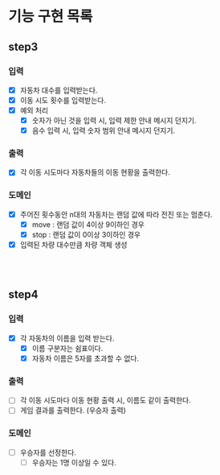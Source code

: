 # 기능 구현 목록

## step3
### 입력
- [x] 자동차 대수를 입력받는다.
- [x] 이동 시도 횟수를 입력받는다.
- [x] 예외 처리
  - [x] 숫자가 아닌 것을 입력 시, 입력 제한 안내 메시지 던지기.
  - [x] 음수 입력 시, 입력 숫자 범위 안내 메시지 던지기.

### 출력
- [x] 각 이동 시도마다 자동차들의 이동 현황을 출력한다.

### 도메인
- [x] 주어진 횟수동안 n대의 자동차는 랜덤 값에 따라 전진 또는 멈춘다.
  - [x] move : 랜덤 값이 4이상 9이하인 경우
  - [x] stop : 랜덤 값이 0이상 3이하인 경우
- [x] 입력된 차량 대수만큼 차량 객체 생성

<br/>
<br/>

## step4
### 입력
- [x] 각 자동차의 이름을 입력 받는다.
  - [x] 이름 구분자는 쉼표이다.
  - [x] 자동차 이름은 5자를 초과할 수 없다.

### 출력
- [ ] 각 이동 시도마다 이동 현황 출력 시, 이름도 같이 출력한다.
- [ ] 게임 결과를 출력한다. (우승자 출력)

### 도메인
- [ ] 우승자를 선정한다.
  - [ ] 우승자는 1명 이상일 수 있다.